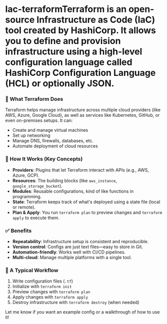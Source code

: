 # Iac-terraform**Terraform** is an open-source Infrastructure as Code (IaC) tool created by **HashiCorp**. It allows you to define and provision infrastructure using a high-level configuration language called **HashiCorp Configuration Language (HCL)** or optionally JSON.

### 🔧 What Terraform Does
Terraform helps manage infrastructure across multiple cloud providers (like AWS, Azure, Google Cloud), as well as services like Kubernetes, GitHub, or even on-premises setups. It can:
- Create and manage virtual machines
- Set up networking
- Manage DNS, firewalls, databases, etc.
- Automate deployment of cloud resources

### 🧱 How It Works (Key Concepts)
- **Providers**: Plugins that let Terraform interact with APIs (e.g., AWS, Azure, GCP).
- **Resources**: The building blocks (like `aws_instance`, `google_storage_bucket`).
- **Modules**: Reusable configurations, kind of like functions in programming.
- **State**: Terraform keeps track of what's deployed using a state file (local or remote).
- **Plan & Apply**: You run `terraform plan` to preview changes and `terraform apply` to execute them.

### ✅ Benefits
- **Repeatability**: Infrastructure setup is consistent and reproducible.
- **Version control**: Configs are just text files—easy to store in Git.
- **Automation-friendly**: Works well with CI/CD pipelines.
- **Multi-cloud**: Manage multiple platforms with a single tool.

### 🔁 A Typical Workflow
1. Write configuration files (`.tf`)
2. Initialize with `terraform init`
3. Preview changes with `terraform plan`
4. Apply changes with `terraform apply`
5. Destroy infrastructure with `terraform destroy` (when needed)

Let me know if you want an example config or a walkthrough of how to use it!

